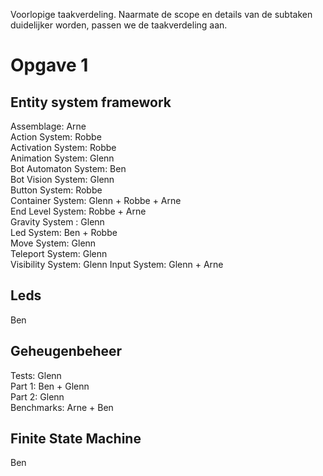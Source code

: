 Voorlopige taakverdeling. Naarmate de scope en details van de subtaken duidelijker worden, passen we de taakverdeling aan.

# Opgave 1

## Entity system framework

Assemblage: Arne <br />
Action System: Robbe <br />
Activation System: Robbe <br />
Animation System: Glenn <br />
Bot Automaton System: Ben <br />
Bot Vision System: Glenn <br />
Button System: Robbe <br />
Container System: Glenn + Robbe + Arne  <br />
End Level System: Robbe + Arne <br />
Gravity System : Glenn <br />
Led System: Ben + Robbe <br />
Move System: Glenn <br />
Teleport System: Glenn <br />
Visibility System: Glenn
Input System: Glenn + Arne

## Leds

Ben

## Geheugenbeheer

Tests: Glenn <br />
Part 1: Ben + Glenn <br />
Part 2: Glenn <br />
Benchmarks: Arne + Ben

## Finite State Machine

Ben
